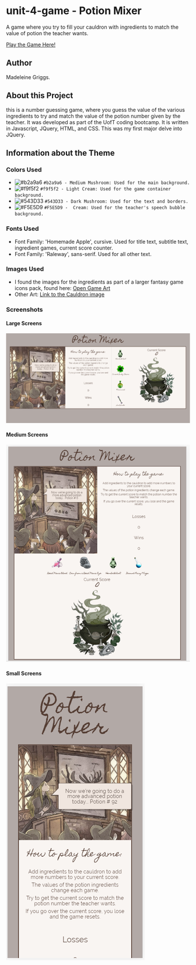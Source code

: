 # unit-4-game - Potion Mixer
A game where you try to fill your cauldron with ingredients to match the value of potion the teacher wants.

[Play the Game Here!](https://typicu.github.io/unit-4-game/)

## Author
Madeleine Griggs.

## About this Project
this is a number guessing game, where you guess the value of the various ingredients to try and match the value of the potion number given by the teacher. It was developed as part of the UofT coding bootcamp. It is written in Javascript, JQuery, HTML, and CSS. This was my first major delve into JQuery.


## Information about the Theme

### Colors Used
- ![#b2a9a6](https://placehold.it/15/b2a9a6/000000?text=+) `#b2a9a6 - Medium Mushroom: Used for the main background.`
- ![#f9f5f2](https://placehold.it/15/f9f5f2/000000?text=+) `#f9f5f2 - Light Cream: Used for the game container background.`
- ![#543D33](https://placehold.it/15/543D33/000000?text=+) `#543D33 - Dark Mushroom: Used for the text and borders.`
- ![#F5E5D9](https://placehold.it/15/F5E5D9/000000?text=+) `#F5E5D9 -  Cream: Used for the teacher's speech bubble background.`


### Fonts Used
- Font Family: 'Homemade Apple', cursive. Used for title text, subtitle text, ingredient games, current score counter.
- Font Family: 'Raleway', sans-serif. Used for all other text.

### Images Used
- I found the images for the ingredients as part of a larger fantasy game icons pack, found here: [Open Game Art](https://opengameart.org/content/game-icons-of-fantasy-potions-pack-1)
- Other Art: [Link to the Cauldron image](https://www.kisspng.com/png-witchcraft-the-arts-drawing-illustration-witch-dec-429420/)

### Screenshots

#### Large Screens
![Image of Page](assets/images/screenshotLarge.PNG)

#### Medium Screens
![Image of Page](assets/images/screenshotMedium.PNG)

#### Small Screens
![Image of Page](assets/images/screenshotSmall.PNG)